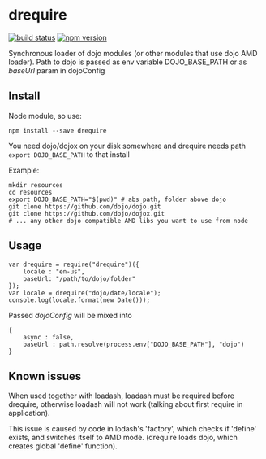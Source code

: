 # drequire

[![build status](https://img.shields.io/travis/gratex/drequire/master.svg?style=flat-square)](https://travis-ci.org/gratex/drequire)
[![npm version](https://img.shields.io/npm/v/drequire.svg?style=flat-square)](https://www.npmjs.com/package/drequire)


Synchronous loader of dojo modules (or other modules that use dojo AMD loader).
Path to dojo is passed as env variable DOJO\_BASE\_PATH or as *baseUrl* param in dojoConfig

## Install

Node module, so use:

	npm install --save drequire

You need dojo/dojox on your disk somewhere
and drequire needs path ``export DOJO_BASE_PATH`` to that install

Example:

	mkdir resources
	cd resources
	export DOJO_BASE_PATH="$(pwd)" # abs path, folder above dojo
	git clone https://github.com/dojo/dojo.git
	git clone https://github.com/dojo/dojox.git
	# ... any other dojo compatible AMD libs you want to use from node	


## Usage

	var drequire = require("drequire")({
		locale : "en-us",
		baseUrl: "/path/to/dojo/folder"
	});
	var locale = drequire("dojo/date/locale");
	console.log(locale.format(new Date()));

Passed *dojoConfig* will be mixed into

	{
		async : false,
		baseUrl : path.resolve(process.env["DOJO_BASE_PATH"], "dojo")
	}



## Known issues

When used together with loadash, loadash must be required before drequire, otherwise loadash will not work (talking about first require in application).

This issue is caused by code in lodash's 'factory', which checks if 'define' exists, and  switches itself to AMD mode. (drequire loads dojo, which creates global 'define' function).
